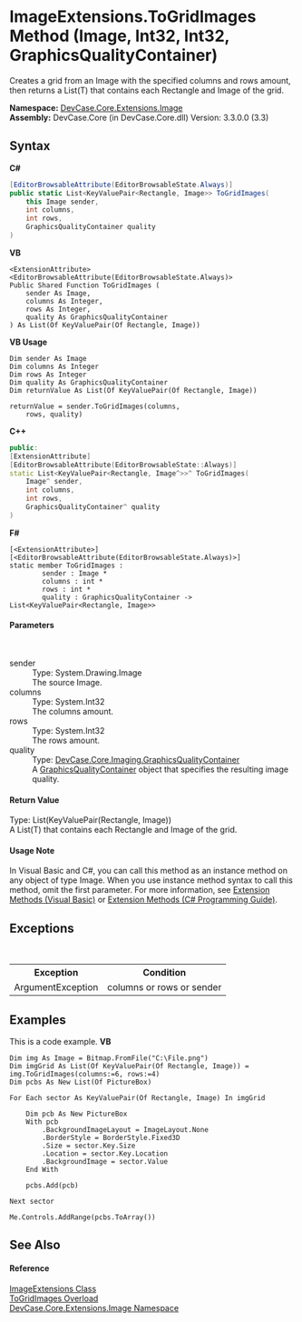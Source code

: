 # ImageExtensions.ToGridImages Method (Image, Int32, Int32, GraphicsQualityContainer)
 

Creates a grid from an Image with the specified columns and rows amount, then returns a List(T) that contains each Rectangle and Image of the grid.

**Namespace:**&nbsp;<a href="N_DevCase_Core_Extensions_Image">DevCase.Core.Extensions.Image</a><br />**Assembly:**&nbsp;DevCase.Core (in DevCase.Core.dll) Version: 3.3.0.0 (3.3)

## Syntax

**C#**<br />
``` C#
[EditorBrowsableAttribute(EditorBrowsableState.Always)]
public static List<KeyValuePair<Rectangle, Image>> ToGridImages(
	this Image sender,
	int columns,
	int rows,
	GraphicsQualityContainer quality
)
```

**VB**<br />
``` VB
<ExtensionAttribute>
<EditorBrowsableAttribute(EditorBrowsableState.Always)>
Public Shared Function ToGridImages ( 
	sender As Image,
	columns As Integer,
	rows As Integer,
	quality As GraphicsQualityContainer
) As List(Of KeyValuePair(Of Rectangle, Image))
```

**VB Usage**<br />
``` VB Usage
Dim sender As Image
Dim columns As Integer
Dim rows As Integer
Dim quality As GraphicsQualityContainer
Dim returnValue As List(Of KeyValuePair(Of Rectangle, Image))

returnValue = sender.ToGridImages(columns, 
	rows, quality)
```

**C++**<br />
``` C++
public:
[ExtensionAttribute]
[EditorBrowsableAttribute(EditorBrowsableState::Always)]
static List<KeyValuePair<Rectangle, Image^>>^ ToGridImages(
	Image^ sender, 
	int columns, 
	int rows, 
	GraphicsQualityContainer^ quality
)
```

**F#**<br />
``` F#
[<ExtensionAttribute>]
[<EditorBrowsableAttribute(EditorBrowsableState.Always)>]
static member ToGridImages : 
        sender : Image * 
        columns : int * 
        rows : int * 
        quality : GraphicsQualityContainer -> List<KeyValuePair<Rectangle, Image>> 

```


#### Parameters
&nbsp;<dl><dt>sender</dt><dd>Type: System.Drawing.Image<br />The source Image.</dd><dt>columns</dt><dd>Type: System.Int32<br />The columns amount.</dd><dt>rows</dt><dd>Type: System.Int32<br />The rows amount.</dd><dt>quality</dt><dd>Type: <a href="T_DevCase_Core_Imaging_GraphicsQualityContainer">DevCase.Core.Imaging.GraphicsQualityContainer</a><br />A <a href="T_DevCase_Core_Imaging_GraphicsQualityContainer">GraphicsQualityContainer</a> object that specifies the resulting image quality.</dd></dl>

#### Return Value
Type: List(KeyValuePair(Rectangle, Image))<br />A List(T) that contains each Rectangle and Image of the grid.

#### Usage Note
In Visual Basic and C#, you can call this method as an instance method on any object of type Image. When you use instance method syntax to call this method, omit the first parameter. For more information, see <a href="https://docs.microsoft.com/dotnet/visual-basic/programming-guide/language-features/procedures/extension-methods">Extension Methods (Visual Basic)</a> or <a href="https://docs.microsoft.com/dotnet/csharp/programming-guide/classes-and-structs/extension-methods">Extension Methods (C# Programming Guide)</a>.

## Exceptions
&nbsp;<table><tr><th>Exception</th><th>Condition</th></tr><tr><td>ArgumentException</td><td>columns or rows or sender</td></tr></table>

## Examples
This is a code example. 
**VB**<br />
``` VB
Dim img As Image = Bitmap.FromFile("C:\File.png")
Dim imgGrid As List(Of KeyValuePair(Of Rectangle, Image)) = img.ToGridImages(columns:=6, rows:=4)
Dim pcbs As New List(Of PictureBox)

For Each sector As KeyValuePair(Of Rectangle, Image) In imgGrid

    Dim pcb As New PictureBox
    With pcb
        .BackgroundImageLayout = ImageLayout.None
        .BorderStyle = BorderStyle.Fixed3D
        .Size = sector.Key.Size
        .Location = sector.Key.Location
        .BackgroundImage = sector.Value
    End With

    pcbs.Add(pcb)

Next sector

Me.Controls.AddRange(pcbs.ToArray())
```


## See Also


#### Reference
<a href="T_DevCase_Core_Extensions_Image_ImageExtensions">ImageExtensions Class</a><br /><a href="Overload_DevCase_Core_Extensions_Image_ImageExtensions_ToGridImages">ToGridImages Overload</a><br /><a href="N_DevCase_Core_Extensions_Image">DevCase.Core.Extensions.Image Namespace</a><br />